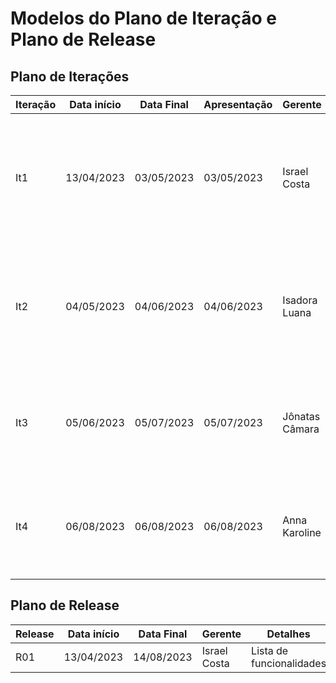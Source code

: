 # Modelos do Plano de Iteração e Plano de Release

## Plano de Iterações

| Iteração | Data início | Data Final | Apresentação | Gerente        | Detalhes                                                                                          |
| -------- | ----------- | ---------- | ------------ | -------------- | ------------------------------------------------------------------------------------------------- |
| It1      | 13/04/2023  | 03/05/2023 | 03/05/2023   | Israel Costa   | Criar Documento de Visão, Modelos, e Plano de Iteração e Plano de Release. Detalhar User Stories. |
| It2      | 04/05/2023  | 04/06/2023 | 04/06/2023   | Isadora Luana  | Implementar o CRUD de Funcionários, e corrigir e ajustar parte dos documentos de Visão, User Stories e Iteração.         |
| It3      | 05/06/2023  | 05/07/2023 | 05/07/2023   | Jônatas Câmara | Detalhar User Stories, Implementar User Stories, Testar User Stories, Deploy da Iteração.         |
| It4      | 06/08/2023  | 06/08/2023 | 06/08/2023   | Anna Karoline  | Detalhar User Stories, Implementar User Stories, Testar User Stories, Deploy da Iteração.         |

## Plano de Release

| Release | Data início | Data Final | Gerente      | Detalhes                 |
| ------- | ----------- | ---------- | ------------ | ------------------------ |
| R01     | 13/04/2023  | 14/08/2023 | Israel Costa | Lista de funcionalidades |
